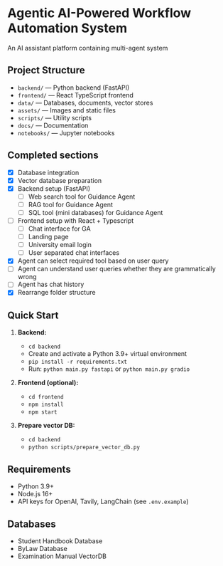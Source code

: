 # Agentic AI-Powered Workflow Automation System

An AI assistant platform containing multi-agent system

## Project Structure

- `backend/` — Python backend (FastAPI)
- `frontend/` — React TypeScript frontend
- `data/` — Databases, documents, vector stores
- `assets/` — Images and static files
- `scripts/` — Utility scripts
- `docs/` — Documentation
- `notebooks/` — Jupyter notebooks

## Completed sections

- [x] Database integration
- [x] Vector database preparation
- [x] Backend setup (FastAPI)
    - [ ] Web search tool for Guidance Agent
    - [ ] RAG tool for Guidance Agent
    - [ ] SQL tool (mini databases) for Guidance Agent
- [ ] Frontend setup with React + Typescript
    - [ ] Chat interface for GA
    - [ ] Landing page 
    - [ ] University email login
    - [ ] User separated chat interfaces
- [x] Agent can select required tool based on user query
- [ ] Agent can understand user queries whether they are grammatically wrong
- [ ] Agent has chat history
- [x] Rearrange folder structure

## Quick Start

1. **Backend:**
   - `cd backend`
   - Create and activate a Python 3.9+ virtual environment
   - `pip install -r requirements.txt`
   - Run: `python main.py fastapi` or `python main.py gradio`

2. **Frontend (optional):**
   - `cd frontend`
   - `npm install`
   - `npm start`

3. **Prepare vector DB:**
   - `cd backend`
   - `python scripts/prepare_vector_db.py`

## Requirements

- Python 3.9+
- Node.js 16+
- API keys for OpenAI, Tavily, LangChain (see `.env.example`)

## Databases

- Student Handbook Database
- ByLaw Database
- Examination Manual VectorDB